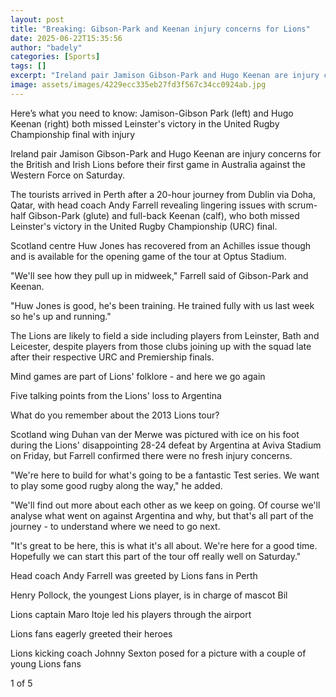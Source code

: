 ```yaml
---
layout: post
title: "Breaking: Gibson-Park and Keenan injury concerns for Lions"
date: 2025-06-22T15:35:56
author: "badely"
categories: [Sports]
tags: []
excerpt: "Ireland pair Jamison Gibson-Park and Hugo Keenan are injury concerns for the British and Irish Lions' first game in Australia against the Western Forc"
image: assets/images/4229ecc335eb27fd3f567c34cc0924ab.jpg
---
```


Here’s what you need to know: Jamison-Gibson Park (left) and Hugo Keenan (right) both missed Leinster's victory in the United Rugby Championship final with injury

Ireland pair Jamison Gibson-Park and Hugo Keenan are injury concerns for the British and Irish Lions before their first game in Australia against the Western Force on Saturday.

The tourists arrived in Perth after a 20-hour journey from Dublin via Doha, Qatar, with head coach Andy Farrell revealing lingering issues with scrum-half Gibson-Park (glute) and full-back Keenan (calf), who both missed Leinster's victory in the United Rugby Championship (URC) final.

Scotland centre Huw Jones has recovered from an Achilles issue though and is available for the opening game of the tour at Optus Stadium.

"We'll see how they pull up in midweek," Farrell said of Gibson-Park and Keenan.

"Huw Jones is good, he's been training. He trained fully with us last week so he's up and running."

The Lions are likely to field a side including players from Leinster, Bath and Leicester, despite players from those clubs joining up with the squad late after their respective URC and Premiership finals. 

Mind games are part of Lions' folklore - and here we go again 

Five talking points from the Lions' loss to Argentina

What do you remember about the 2013 Lions tour?

Scotland wing Duhan van der Merwe was pictured with ice on his foot during the Lions' disappointing 28-24 defeat by Argentina at Aviva Stadium on Friday, but Farrell confirmed there were no fresh injury concerns.

"We're here to build for what's going to be a fantastic Test series. We want to play some good rugby along the way," he added.

"We'll find out more about each other as we keep on going. Of course we'll analyse what went on against Argentina and why, but that's all part of the journey - to understand where we need to go next.

"It's great to be here, this is what it's all about. We're here for a good time. Hopefully we can start this part of the tour off really well on Saturday."

Head coach Andy Farrell was greeted by Lions fans in Perth

Henry Pollock, the youngest Lions player, is in charge of mascot Bil

Lions captain Maro Itoje led his players through the airport

Lions fans eagerly greeted their heroes

Lions kicking coach Johnny Sexton posed for a picture with a couple of young Lions fans

1 of 5

